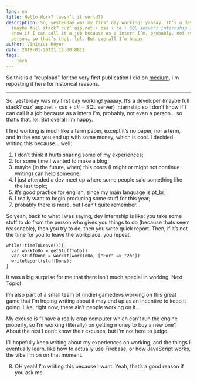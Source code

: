 ```yaml
---
lang: en
title: Hello Work? (wasn’t it world?)
description: So, yesterday was my first day working! yaaaay. It’s a developer
  (maybe full stack? cuz’ asp.net + css + c# + SQL server) internship so I don’t
  know if I can call it a job because as a intern I’m, probably, not even a
  person… so that’s that. lol. But overall I’m happy.
author: Vinícius Hoyer
date: 2018-01-20T21:12:00.801Z
tags:
  - Tech
---
```

So this is a "reupload" for the very first publication I did on [medium](https://medium.com/@vhoyer/hello-work-wasnt-it-world-84e069a197a0), I'm reposting it here for historical reasons.

***

So, yesterday was my first day working! yaaaay. It’s a developer (maybe full stack? cuz’ asp.net + css + c# + SQL server) internship so I don’t know if I can call it a job because as a intern I’m, probably, not even a person… so that’s that. lol. But overall I’m happy.

I find working is much like a term paper, except it’s no paper, nor a term, and in the end you end up with some money, which is cool. I decided writing this because… well:

1. I don’t think it hurts sharing some of my experiences;
2. for some time I wanted to make a blog;
3. maybe (in the future, when) this posts (I might or might not continue writing) can help someone;
4. I just attended a dev meet up where some people said something like the last topic;
5. it’s good practice for english, since my main language is pt_br;
6. I really want to begin producing some stuff for this year;
7. probably there is more, but I can’t quite remember…

So yeah, back to what I was saying, dev internship is like: you take some stuff to do from the person who gives you things to do (because thats seem reasonable), then you try to do, then you write quick report. Then, if it’s not the time for you to leave the workplace, you repeat.

```
while(!timeToLeave()){
  var workToDo = getStuffToDo()
  var stuffDone = workIt(workToDo, ["For" => "2h"])
  writeReport(stuffDone);
}
```

It was a big surprise for me that there isn’t much special in working. Next Topic!

I’m also part of a small team of (indie) gamedevs working on this great game that I’m hoping writing about it may end up as an incentive to keep it going. Like, right now, there ain’t people working on it…

My excuse is “I have a really crap computer which can’t run the engine properly, so I’m working (literally) on getting money to buy a new one”. About the rest I don’t know their excuses, but I’m not here to judge.

I’ll hopefully keep writing about my experiences on working, and the things I eventually learn, like how to actually use Firebase, or how JavaScript works, the vibe I’m on on that moment.

8. OH yeah! I’m writing this because I want. Yeah, that’s a good reason if you ask me.
